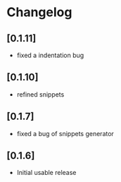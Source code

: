 # Changelog

## [0.1.11]
- fixed a indentation bug

## [0.1.10]
- refined snippets

## [0.1.7]
- fixed a bug of snippets generator

## [0.1.6]
- Initial usable release